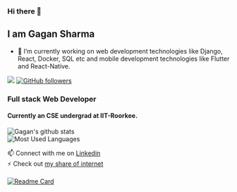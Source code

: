 <!--
**gagansh7171/gagansh7171** is a ✨ _special_ ✨ repository because its `README.md` (this file) appears on your GitHub profile.

Here are some ideas to get you started:

- 🔭 I’m currently working on ...
- 🌱 I’m currently learning ...
- 👯 I’m looking to collaborate on ...
- 🤔 I’m looking for help with ...
- 💬 Ask me about ...
- 📫 How to reach me: ...
- 😄 Pronouns: ...
- ⚡ Fun fact: ...
-->

### Hi there 👋
## I am Gagan Sharma

- 🔭 I’m currently working on web development technologies like Django, React, Docker, SQL etc and mobile development technologies like Flutter and React-Native.

![](https://visitor-badge.glitch.me/badge?page_id=gagansh7171.gagansh7171)
[![GitHub followers](https://img.shields.io/github/followers/gagansh7171.svg?style=social&label=Follow)](https://github.com/gagansh7171?tab=followers)
### Full stack Web Developer
#### Currently an CSE undergrad at IIT-Roorkee.
![Gagan's github stats](https://github-readme-stats.vercel.app/api?username=gagansh7171&count_private=true&show_icons=true&theme=algolia) <br/>
![Most Used Languages](https://github-readme-stats.vercel.app/api/top-langs?username=gagansh7171&theme=algolia&show_icons=true&locale=en&layout=compact&count_private=true)

📫 Connect with me on <a href="https://www.linkedin.com/in/gagan-sharma-206303/">Linkedin</a> <br/>
⚡ Check out [my share of internet](https://gagansh7171.github.io/#/)<br/><br/>
[![Readme Card](https://github-readme-stats.vercel.app/api/pin/?username=gagansh7171&repo=gagansh7171.github.io&theme=algolia)](https://github.com/gagansh7171/gagansh7171.github.io)
